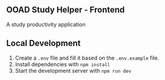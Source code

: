 ## OOAD Study Helper - Frontend

A study productivity application

## Local Development

1. Create a `.env` file and fill it based on the `.env.example` file.
2. Install dependencies with `npm install`
3. Start the development server with `npm run dev`
